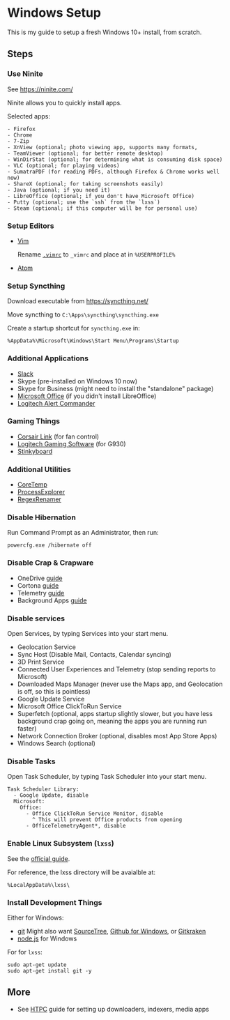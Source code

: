 # Windows Setup

This is my guide to setup a fresh Windows 10+ install, from scratch.

## Steps

### Use Ninite

  See https://ninite.com/

  Ninite allows you to quickly install apps.

  Selected apps:

    - Firefox
    - Chrome
    - 7-Zip
    - XnView (optional; photo viewing app, supports many formats, 
    - TeamViewer (optional; for better remote desktop)
    - WinDirStat (optional; for determining what is consuming disk space)
    - VLC (optional; for playing videos)
    - SumatraPDF (for reading PDFs, although Firefox & Chrome works well now)
    - ShareX (optional; for taking screenshots easily)
    - Java (optional; if you need it)
    - LibreOffice (optional; if you don't have Microsoft Office)
    - Putty (optional; use the `ssh` from the `lxss`)
    - Steam (optional; if this computer will be for personal use)

### Setup Editors

  - [Vim](http://www.vim.org/download.php#pc)

      Rename [`.vimrc`](.vimrc) to `_vimrc` and place at in `%USERPROFILE%`

  - [Atom](https://atom.io/download/windows)

### Setup Syncthing

  Download executable from https://syncthing.net/

  Move syncthing to `C:\Apps\syncthing\syncthing.exe`

  Create a startup shortcut for `syncthing.exe` in:

  ```
  %AppData%\Microsoft\Windows\Start Menu\Programs\Startup
  ```

### Additional Applications

  - [Slack](https://slack.com/downloads/windows)
  - Skype (pre-installed on Windows 10 now)
  - Skype for Business (might need to install the "standalone" package)
  - [Microsoft Office](https://www.office.com/myaccount) (if you didn't install LibreOffice)
  - [Logitech Alert Commander](http://support.logitech.com/en_us/software/alert-software)

### Gaming Things

  - [Corsair Link](http://www.corsair.com/en-us/support/downloads) (for fan control)
  - [Logitech Gaming Software](http://support.logitech.com/en_us/software/lgs) (for G930)
  - [Stinkyboard](http://stinkyboard.com/support/)

### Additional Utilities

  - [CoreTemp](http://www.alcpu.com/CoreTemp/)
  - [ProcessExplorer](https://technet.microsoft.com/en-us/sysinternals/processexplorer.aspx)
  - [RegexRenamer](http://regexrenamer.sourceforge.net/)

### Disable Hibernation

  Run Command Prompt as an Administrator, then run:

    powercfg.exe /hibernate off

### Disable Crap & Crapware

  - OneDrive [guide](https://support.office.com/en-us/article/Turn-off-or-uninstall-OneDrive-f32a17ce-3336-40fe-9c38-6efb09f944b0)
  - Cortona [guide](http://superuser.com/questions/949569/can-i-completely-disable-cortana-on-windows-10)
  - Telemetry [guide](http://winaero.com/blog/how-to-disable-telemetry-and-data-collection-in-windows-10/)
  - Background Apps [guide](http://superuser.com/questions/958210/why-do-windows-10-foreground-apps-mysteriously-launch-as-background-processes#960213)

### Disable services

Open Services, by typing Services into your start menu.

  - Geolocation Service
  - Sync Host (Disable Mail, Contacts, Calendar syncing)
  - 3D Print Service
  - Connected User Experiences and Telemetry (stop sending reports to Microsoft)
  - Downloaded Maps Manager (never use the Maps app, and Geolocation is off, so this is pointless)
  - Google Update Service
  - Microsoft Office ClickToRun Service
  - Superfetch (optional, apps startup slightly slower, but you have less background crap going on, meaning the apps you are running run faster)
  - Network Connection Broker (optional, disables most App Store Apps)
  - Windows Search (optional)

### Disable Tasks

Open Task Scheduler, by typing Task Scheduler into your start menu.

    Task Scheduler Library:
      - Google Update, disable
      Microsoft:
        Office:
          - Office ClickToRun Service Monitor, disable
            ^ This will prevent Office products from opening
          - OfficeTelemetryAgent*, disable

### Enable Linux Subsystem (`lxss`)

  See the [official guide](https://msdn.microsoft.com/en-us/commandline/wsl/install_guide).
  
  For reference, the lxss directory will be avaialble at:
  
  `%LocalAppData%\lxss\`

### Install Development Things

  Either for Windows:

  - [git](https://git-scm.com/download/win)
    Might also want [SourceTree](https://www.sourcetreeapp.com/), [Github for Windows](https://desktop.github.com/), or [Gitkraken](https://www.gitkraken.com/download)
  - [node.js](https://nodejs.org/en/download/) for Windows

  For for `lxss`:
  
  ```
  sudo apt-get update
  sudo apt-get install git -y
  ```

## More

- See [HTPC](HTPC.md) guide for setting up downloaders, indexers, media apps
